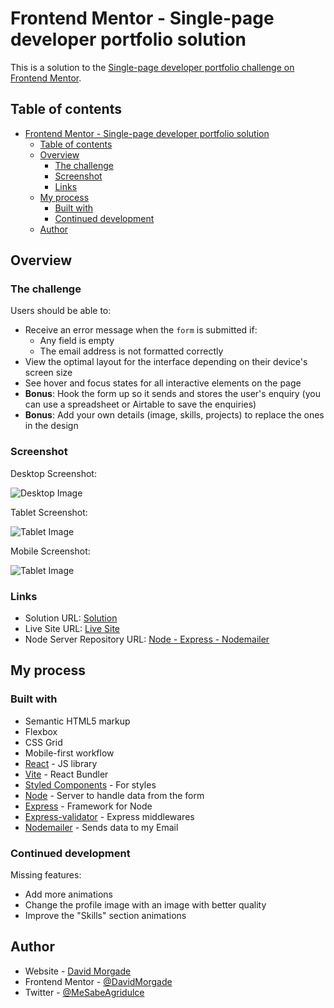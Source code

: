 # Frontend Mentor - Single-page developer portfolio solution

This is a solution to the [Single-page developer portfolio challenge on Frontend Mentor](https://www.frontendmentor.io/challenges/singlepage-developer-portfolio-bBVj2ZPi-x).

## Table of contents

- [Frontend Mentor - Single-page developer portfolio solution](#frontend-mentor---single-page-developer-portfolio-solution)
  - [Table of contents](#table-of-contents)
  - [Overview](#overview)
    - [The challenge](#the-challenge)
    - [Screenshot](#screenshot)
    - [Links](#links)
  - [My process](#my-process)
    - [Built with](#built-with)
    - [Continued development](#continued-development)
  - [Author](#author)

## Overview

### The challenge

Users should be able to:

- Receive an error message when the `form` is submitted if:
  - Any field is empty
  - The email address is not formatted correctly
- View the optimal layout for the interface depending on their device's screen size
- See hover and focus states for all interactive elements on the page
- **Bonus**: Hook the form up so it sends and stores the user's enquiry (you can use a spreadsheet or Airtable to save the enquiries)
- **Bonus**: Add your own details (image, skills, projects) to replace the ones in the design

### Screenshot

Desktop Screenshot:

![Desktop Image](./Desktop.png)

Tablet Screenshot:

![Tablet Image](./Tablet.png)

Mobile Screenshot:

![Tablet Image](./Mobile.png)

### Links

- Solution URL: [Solution](https://www.frontendmentor.io/solutions/singlepage-developer-portfolio-mq8c_p_pDg)
- Live Site URL: [Live Site](https://www.developermorgade.es/)
- Node Server Repository URL: [Node - Express - Nodemailer](https://github.com/DavidMorgade/Nodemailer-Server)

## My process

### Built with

- Semantic HTML5 markup
- Flexbox
- CSS Grid
- Mobile-first workflow
- [React](https://reactjs.org/) - JS library
- [Vite](https://vitejs.dev/) - React Bundler
- [Styled Components](https://styled-components.com/) - For styles
- [Node](https://nodejs.org/es/) - Server to handle data from the form
- [Express](https://expressjs.com/es/) - Framework for Node
- [Express-validator](https://express-validator.github.io/docs/) - Express middlewares
- [Nodemailer](https://nodemailer.com/about/) - Sends data to my Email

### Continued development

Missing features:

- Add more animations
- Change the profile image with an image with better quality
- Improve the "Skills" section animations

## Author

- Website - [David Morgade](https://www.developermorgade.es/)
- Frontend Mentor - [@DavidMorgade](https://www.frontendmentor.io/profile/DavidMorgade)
- Twitter - [@MeSabeAgridulce](https://www.twitter.com/MeSabeAgridulce)
